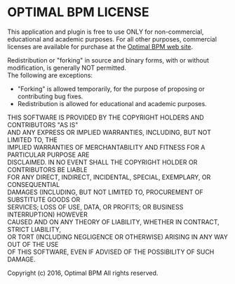 OPTIMAL BPM LICENSE
=======

This application and plugin is free to use ONLY for non-commercial, educational and academic purposes.
For all other purposes, commercial licenses are available for purchase at the [Optimal BPM web site](https://www.optimalbpm.se).

Redistribution or "forking" in source and binary forms, with or without modification, is generally NOT permitted.</br>
The following are exceptions:

* "Forking" is allowed temporarily, for the purpose of proposing or contributing bug fixes.
* Redistribution is allowed for educational and academic purposes.


THIS SOFTWARE IS PROVIDED BY THE COPYRIGHT HOLDERS AND CONTRIBUTORS "AS IS"</br>
AND ANY EXPRESS OR IMPLIED WARRANTIES, INCLUDING, BUT NOT LIMITED TO, THE</br>
IMPLIED WARRANTIES OF MERCHANTABILITY AND FITNESS FOR A PARTICULAR PURPOSE ARE</br>
DISCLAIMED. IN NO EVENT SHALL THE COPYRIGHT HOLDER OR CONTRIBUTORS BE LIABLE</br>
FOR ANY DIRECT, INDIRECT, INCIDENTAL, SPECIAL, EXEMPLARY, OR CONSEQUENTIAL</br>
DAMAGES (INCLUDING, BUT NOT LIMITED TO, PROCUREMENT OF SUBSTITUTE GOODS OR</br>
SERVICES; LOSS OF USE, DATA, OR PROFITS; OR BUSINESS INTERRUPTION) HOWEVER</br>
CAUSED AND ON ANY THEORY OF LIABILITY, WHETHER IN CONTRACT, STRICT LIABILITY,</br>
OR TORT (INCLUDING NEGLIGENCE OR OTHERWISE) ARISING IN ANY WAY OUT OF THE USE</br>
OF THIS SOFTWARE, EVEN IF ADVISED OF THE POSSIBILITY OF SUCH DAMAGE.

Copyright (c) 2016, Optimal BPM
All rights reserved.
